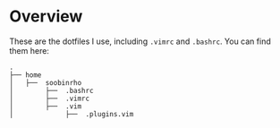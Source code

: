 # Overview

These are the dotfiles I use, including
`.vimrc` and `.bashrc`. You can find them here:

    .
    ├── home
    │   ├──  soobinrho
    │        ├──  .bashrc
    │        ├──  .vimrc
    │        ├──  .vim
    │             ├──  .plugins.vim